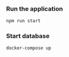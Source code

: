 ### Run the application
```bash
npm run start
```

### Start database
```bash
docker-compose up
```


